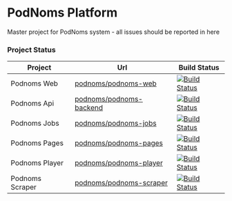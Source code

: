 # PodNoms Platform
Master project for PodNoms system - all issues should be reported in here


### Project Status
| Project | Url | Build Status|
| ------ | ------ | ------ |
| Podnoms Web | [podnoms/podnoms-web][PnWeb] | [![Build Status](https://dev.azure.com/podnoms/podnoms-web/_apis/build/status/podnoms-web-ci?branchName=master)](https://dev.azure.com/podnoms/podnoms-web/_build/latest?definitionId=7&branchName=master) |
| Podnoms Api | [podnoms/podnoms-backend][PnApi] | [![Build Status](https://dev.azure.com/podnoms/podnoms-web/_apis/build/status/podnoms-backend-ci?branchName=master)](https://dev.azure.com/podnoms/podnoms-web/_build/latest?definitionId=8&branchName=master) |
| Podnoms Jobs | [podnoms/podnoms-jobs][PnJobs] | [![Build Status](https://dev.azure.com/podnoms/podnoms-web/_apis/build/status/podnoms-jobs-ci?branchName=master)](https://dev.azure.com/podnoms/podnoms-web/_build/latest?definitionId=10&branchName=master) |
| Podnoms Pages | [podnoms/podnoms-pages][PnPages] | [![Build Status](https://dev.azure.com/podnoms/podnoms-web/_apis/build/status/podnoms-pages-ci?branchName=master)](https://dev.azure.com/podnoms/podnoms-web/_build/latest?definitionId=9&branchName=master) |
| Podnoms Player | [podnoms/podnoms-player][PnPlayer] | [![Build Status](https://dev.azure.com/podnoms/podnoms-web/_apis/build/status/podnoms-player-ci?branchName=develop)](https://dev.azure.com/podnoms/podnoms-web/_build/latest?definitionId=11&branchName=develop) |
| Podnoms Scraper | [podnoms/podnoms-scraper][PnScraper] | [![Build Status](https://dev.azure.com/podnoms/podnoms-web/_apis/build/status/podnoms.podnoms-scraper?branchName=master)](https://dev.azure.com/podnoms/podnoms-web/_build/latest?definitionId=15&branchName=master) |

[PnWeb]: <https://github.com/podnoms/podnoms-web>
[PnApi]: <https://github.com/podnoms/podnoms-web>
[PnJobs]: <https://github.com/podnoms/podnoms-jobs>
[PnPages]: <https://github.com/podnoms/podnoms-pages>
[PnPlayer]: <https://github.com/podnoms/podnoms-player>
[PnScraper]: <https://github.com/podnoms/podnoms-scraper>
